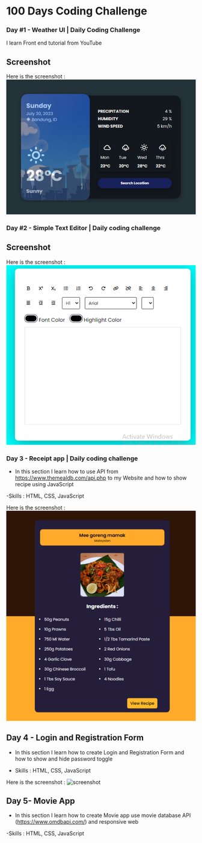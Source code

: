 # 100 Days Coding Challenge

### Day #1 - Weather UI | Daily Coding Challenge

I learn Front end tutorial from YouTube

## Screenshot

Here is the screenshot :
![screenshot](./1-weather-ui-app-design/image.png)

<!-- ------------------------------------- -->

### Day #2 - Simple Text Editor | Daily coding challenge

## Screenshot

Here is the screenshot :
![screenshot](./2-text-editor/image.png)

<!-- -------------------------------------- -->

### Day 3 - Receipt app | Daily coding challenge

- In this section I learn how to use API from https://www.themealdb.com/api.php to my Website and how to show recipe using JavaScript

-Skills : HTML, CSS, JavaScript

Here is the screenshot :
![Daily code challenge 3 - receipt app with JavaScript](./3-receipt-app/image.png)

<!-- ----------------------------------- -->

## Day 4 - Login and Registration Form

- In this section I learn how to create Login and Registration Form and how to show and hide password toggle

- Skills : HTML, CSS, JavaScript

Here is the screenshot :
![screenshot](./4-form/)

<!-- -------------------------------------- -->

## Day 5- Movie App

- In this section I learn how to create Movie app use movie database API (https://www.omdbapi.com/) and responsive web

-Skills : HTML, CSS, JavaScript
